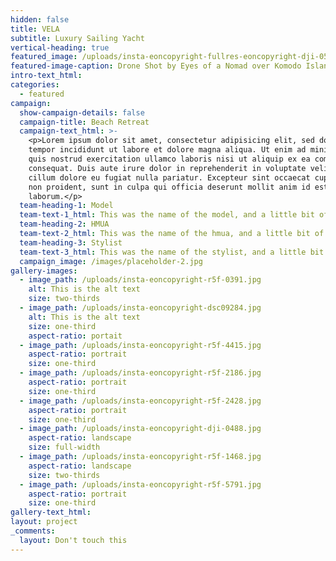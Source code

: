 ```yaml
---
hidden: false
title: VELA
subtitle: Luxury Sailing Yacht
vertical-heading: true
featured_image: /uploads/insta-eoncopyright-fullres-eoncopyright-dji-0518-2.jpg
featured-image-caption: Drone Shot by Eyes of a Nomad over Komodo Islands
intro-text_html:
categories:
  - featured
campaign:
  show-campaign-details: false
  campaign-title: Beach Retreat
  campaign-text_html: >-
    <p>Lorem ipsum dolor sit amet, consectetur adipisicing elit, sed do eiusmod
    tempor incididunt ut labore et dolore magna aliqua. Ut enim ad minim veniam,
    quis nostrud exercitation ullamco laboris nisi ut aliquip ex ea commodo
    consequat. Duis aute irure dolor in reprehenderit in voluptate velit esse
    cillum dolore eu fugiat nulla pariatur. Excepteur sint occaecat cupidatat
    non proident, sunt in culpa qui officia deserunt mollit anim id est
    laborum.</p>
  team-heading-1: Model
  team-text-1_html: This was the name of the model, and a little bit of a blurb about her.
  team-heading-2: HMUA
  team-text-2_html: This was the name of the hmua, and a little bit of a blurb about her.
  team-heading-3: Stylist
  team-text-3_html: This was the name of the stylist, and a little bit of a blurb about her.
  campaign_image: /images/placeholder-2.jpg
gallery-images:
  - image_path: /uploads/insta-eoncopyright-r5f-0391.jpg
    alt: This is the alt text
    size: two-thirds
  - image_path: /uploads/insta-eoncopyright-dsc09284.jpg
    alt: This is the alt text
    size: one-third
    aspect-ratio: portait
  - image_path: /uploads/insta-eoncopyright-r5f-4415.jpg
    aspect-ratio: portrait
    size: one-third
  - image_path: /uploads/insta-eoncopyright-r5f-2186.jpg
    aspect-ratio: portrait
    size: one-third
  - image_path: /uploads/insta-eoncopyright-r5f-2428.jpg
    aspect-ratio: portrait
    size: one-third
  - image_path: /uploads/insta-eoncopyright-dji-0488.jpg
    aspect-ratio: landscape
    size: full-width
  - image_path: /uploads/insta-eoncopyright-r5f-1468.jpg
    aspect-ratio: landscape
    size: two-thirds
  - image_path: /uploads/insta-eoncopyright-r5f-5791.jpg
    aspect-ratio: portrait
    size: one-third
gallery-text_html:
layout: project
_comments:
  layout: Don't touch this
---
```

